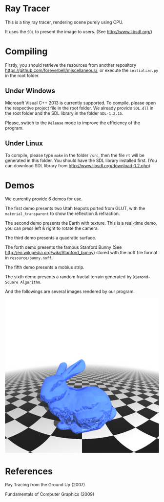 # Ray Tracer

This is a tiny ray tracer, rendering scene purely using CPU.

It uses the `SDL` to present the image to users. (See http://www.libsdl.org/)

# Compiling

Firstly, you should retrieve the resources from another repository https://github.com/foreverbell/miscellaneous/, or execute the `initialize.py` in the root folder.

## Under Windows

Microsoft Visual C++ 2013 is currently supported. To compile, please open the respective project file in the root folder. We already provide `SDL.dll` in the root folder and the SDL library in the folder `SDL-1.2.15`.

Please, switch to the `Release` mode to improve the efficiency of the program.

## Under Linux

To compile, please type `make` in the folder `/src`, then the file `rt` will be generated in this folder. You should have the SDL library installed first. (You can download SDL library from http://www.libsdl.org/download-1.2.php)

# Demos

We currently provide 6 demos for use. 

The first demo presents two Utah teapots ported from GLUT, with the `material_transparent` to show the reflection & refraction.

The second demo presents the Earth with texture. This is a real-time demo, you can press left & right to rotate the camera.

The third demo presents a quadratic surface.

The forth demo presents the famous Stanford Bunny (See http://en.wikipedia.org/wiki/Stanford_bunny) stored with the noff file format in `resource/bunny.noff`.

The fifth demo presents a mobius strip.

The sixth demo presents a random fractal terrain generated by `Diamond-Square Algorithm`.

And the followings are several images rendered by our program.

![](https://raw.githubusercontent.com/foreverbell/miscellaneous/master/resource/ray-tracer/bunny.png)

# References

Ray Tracing from the Ground Up (2007)

Fundamentals of Computer Graphics (2009)
